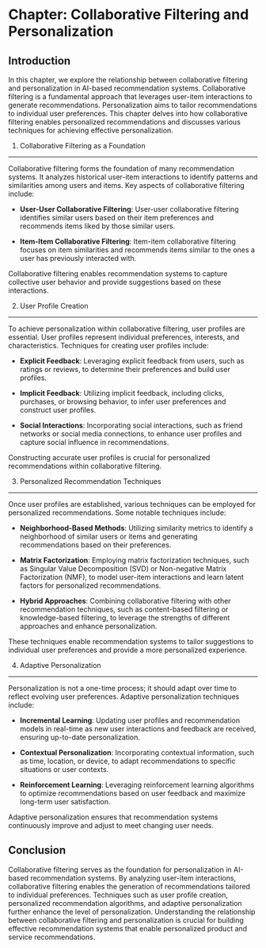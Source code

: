 Chapter: Collaborative Filtering and Personalization
====================================================

Introduction
------------

In this chapter, we explore the relationship between collaborative filtering and personalization in AI-based recommendation systems. Collaborative filtering is a fundamental approach that leverages user-item interactions to generate recommendations. Personalization aims to tailor recommendations to individual user preferences. This chapter delves into how collaborative filtering enables personalized recommendations and discusses various techniques for achieving effective personalization.

1. Collaborative Filtering as a Foundation
------------------------------------------

Collaborative filtering forms the foundation of many recommendation systems. It analyzes historical user-item interactions to identify patterns and similarities among users and items. Key aspects of collaborative filtering include:

* **User-User Collaborative Filtering**: User-user collaborative filtering identifies similar users based on their item preferences and recommends items liked by those similar users.

* **Item-Item Collaborative Filtering**: Item-item collaborative filtering focuses on item similarities and recommends items similar to the ones a user has previously interacted with.

Collaborative filtering enables recommendation systems to capture collective user behavior and provide suggestions based on these interactions.

2. User Profile Creation
------------------------

To achieve personalization within collaborative filtering, user profiles are essential. User profiles represent individual preferences, interests, and characteristics. Techniques for creating user profiles include:

* **Explicit Feedback**: Leveraging explicit feedback from users, such as ratings or reviews, to determine their preferences and build user profiles.

* **Implicit Feedback**: Utilizing implicit feedback, including clicks, purchases, or browsing behavior, to infer user preferences and construct user profiles.

* **Social Interactions**: Incorporating social interactions, such as friend networks or social media connections, to enhance user profiles and capture social influence in recommendations.

Constructing accurate user profiles is crucial for personalized recommendations within collaborative filtering.

3. Personalized Recommendation Techniques
-----------------------------------------

Once user profiles are established, various techniques can be employed for personalized recommendations. Some notable techniques include:

* **Neighborhood-Based Methods**: Utilizing similarity metrics to identify a neighborhood of similar users or items and generating recommendations based on their preferences.

* **Matrix Factorization**: Employing matrix factorization techniques, such as Singular Value Decomposition (SVD) or Non-negative Matrix Factorization (NMF), to model user-item interactions and learn latent factors for personalized recommendations.

* **Hybrid Approaches**: Combining collaborative filtering with other recommendation techniques, such as content-based filtering or knowledge-based filtering, to leverage the strengths of different approaches and enhance personalization.

These techniques enable recommendation systems to tailor suggestions to individual user preferences and provide a more personalized experience.

4. Adaptive Personalization
---------------------------

Personalization is not a one-time process; it should adapt over time to reflect evolving user preferences. Adaptive personalization techniques include:

* **Incremental Learning**: Updating user profiles and recommendation models in real-time as new user interactions and feedback are received, ensuring up-to-date personalization.

* **Contextual Personalization**: Incorporating contextual information, such as time, location, or device, to adapt recommendations to specific situations or user contexts.

* **Reinforcement Learning**: Leveraging reinforcement learning algorithms to optimize recommendations based on user feedback and maximize long-term user satisfaction.

Adaptive personalization ensures that recommendation systems continuously improve and adjust to meet changing user needs.

Conclusion
----------

Collaborative filtering serves as the foundation for personalization in AI-based recommendation systems. By analyzing user-item interactions, collaborative filtering enables the generation of recommendations tailored to individual preferences. Techniques such as user profile creation, personalized recommendation algorithms, and adaptive personalization further enhance the level of personalization. Understanding the relationship between collaborative filtering and personalization is crucial for building effective recommendation systems that enable personalized product and service recommendations.
